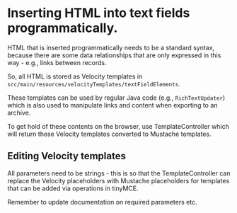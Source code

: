 # Inserting HTML into text fields programmatically.

HTML that is inserted programmatically needs to be a standard syntax,
because there are some data relationships that are only expressed in
this way - e.g., links between records.

So, all HTML is stored as Velocity templates in
`src/main/resources/velocityTemplates/textFieldElements`.

These templates can be used by regular Java code (e.g., `RichTextUpdater`)
which is also used to manipulate links and content when exporting to an
archive.

To get hold of these contents on the browser, use TemplateController
which will return these Velocity templates converted to Mustache
templates.

## Editing Velocity templates

All parameters need to be strings - this is so that the
TemplateController can replace the Velocity placeholders with Mustache
placeholders for templates that can be added via operations in tinyMCE.

Remember to update documentation on required parameters etc.
